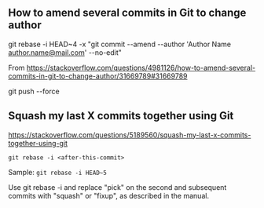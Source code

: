 
## How to amend several commits in Git to change author

git rebase -i HEAD~4 -x "git commit --amend --author 'Author Name <author.name@mail.com>' --no-edit"

From <https://stackoverflow.com/questions/4981126/how-to-amend-several-commits-in-git-to-change-author/31669789#31669789> 

git push --force



## Squash my last X commits together using Git

https://stackoverflow.com/questions/5189560/squash-my-last-x-commits-together-using-git

```
git rebase -i <after-this-commit>
```
Sample: `git rebase -i HEAD~5`

Use git rebase -i <after-this-commit> and replace "pick" on the second and subsequent commits with "squash" or "fixup", as described in the manual.